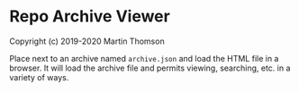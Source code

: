 # Repo Archive Viewer

Copyright (c) 2019-2020 Martin Thomson

Place next to an archive named `archive.json` and load the HTML file in a
browser.  It will load the archive file and permits viewing, searching, etc. in
a variety of ways.